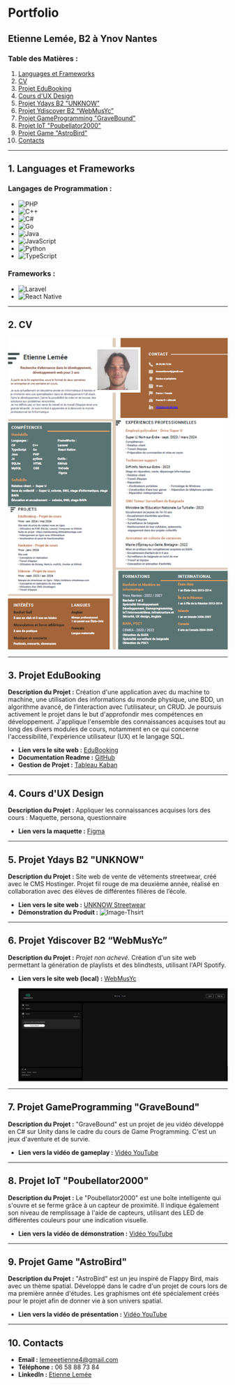 # Portfolio
## Etienne Lemée, B2 à Ynov Nantes

### Table des Matières :
1. [Languages et Frameworks](#1-languages-et-frameworks)
2. [CV](#2-cv)
3. [Projet EduBooking](#3-projet-edubooking)
4. [Cours d'UX Design](#4-cours-dux-design)
5. [Projet Ydays B2 "UNKNOW"](#5-projet-ydays-b2-unknow)
6. [Projet Ydiscover B2 “WebMusYc”](#6-projet-ydiscover-b2-webmusyc)
7. [Projet GameProgramming "GraveBound"](#7-projet-gameprogramming-gravebound)
8. [Projet IoT "Poubellator2000"](#8-projet-iot-poubellator2000)
9. [Projet Game "AstroBird"](#9-projet-game-astrobird)
10. [Contacts](#10-contacts)

---

## 1. Languages et Frameworks

### Langages de Programmation :
- ![PHP](https://img.shields.io/badge/PHP-%5E7.4-blue)
- ![C++](https://img.shields.io/badge/C++-14-red)
- ![C#](https://img.shields.io/badge/C%23-.NET_6-blue)
- ![Go](https://img.shields.io/badge/Go-1.17-blue)
- ![Java](https://img.shields.io/badge/Java-11-red)
- ![JavaScript](https://img.shields.io/badge/JavaScript-ES6-yellow)
- ![Python](https://img.shields.io/badge/Python-3.9.7-blue)
- ![TypeScript](https://img.shields.io/badge/TypeScript-4.4.3-blue)

### Frameworks :
- ![Laravel](https://img.shields.io/badge/Laravel-v8-red)
- ![React Native](https://img.shields.io/badge/React_Native-0.66.3-green)

---

## 2. CV

![photo-cv-alternance](photo-cv-alternance.png)

---

## 3. Projet EduBooking
**Description du Projet :** Création d'une application avec du machine to machine, une utilisation des informations du monde physique, une BDD, un algorithme avancé, de l’interaction avec l’utilisateur, un CRUD. Je poursuis activement le projet dans le but d'approfondir mes compétences en développement. J'applique l'ensemble des connaissances acquises tout au long des divers modules de cours, notamment en ce qui concerne l'accessibilité, l'expérience utilisateur (UX) et le langage SQL.

- **Lien vers le site web :** [EduBooking](https://edubooking.000webhostapp.com)
- **Documentation Readme :** [GitHub](https://github.com/EtienneLm/Projet-EduBooking-B2)
- **Gestion de Projet :** [Tableau Kaban](https://github.com/users/EtienneLm/projects/2)

---

## 4. Cours d'UX Design
**Description du Projet :** Appliquer les connaissances acquises lors des cours : Maquette, persona, questionnaire 
- **Lien vers la maquette :** [Figma](https://www.figma.com/design/CslSiGrZHYO7bjdchYZAUi/Ynov-UX-Projet-FreePrints?node-id=1-378&t=pl1rD0o81aj0NBFE-0)

---

## 5. Projet Ydays B2 "UNKNOW"
**Description du Projet :** Site web de vente de vêtements streetwear, créé avec le CMS Hostinger. Projet fil rouge de ma deuxième année, réalisé en collaboration avec des élèves de différentes filières de l’école.
- **Lien vers le site web :** [UNKNOW Streetwear](https://unknow-streetwear.com)
- **Démonstration du Produit :** ![Image-Thsirt](photo-thsirt.png)

---

## 6. Projet Ydiscover B2 “WebMusYc”
**Description du Projet :** *Projet non achevé*. Création d'un site web permettant la génération de playlists et des blindtests, utilisant l'API Spotify.
- **Lien vers le site web (local) :** [WebMusYc](http://127.0.0.1:5000/home)
  
  ![Image-Thsirt](screen-webmusyc.png)

---

## 7. Projet GameProgramming "GraveBound"
**Description du Projet :** "GraveBound" est un projet de jeu vidéo développé en C# sur Unity dans le cadre du cours de Game Programming. C'est un jeux d'aventure et de survie.
- **Lien vers la vidéo de gameplay :** [Vidéo YouTube](https://youtu.be/Pn65kcbow58?si=G3FcakucEF9RHi8t)

---

## 8. Projet IoT "Poubellator2000"

**Description du Projet :** Le "Poubellator2000" est une boîte intelligente qui s'ouvre et se ferme grâce à un capteur de proximité. Il indique également son niveau de remplissage à l'aide de capteurs, utilisant des LED de différentes couleurs pour une indication visuelle.

- **Lien vers la vidéo de démonstration :** [Vidéo YouTube](https://youtube.com/shorts/_9lEEj-H3SE?feature=share)

---

## 9. Projet Game "AstroBird"

**Description du Projet :** "AstroBird" est un jeu inspiré de Flappy Bird, mais avec un thème spatial. Développé dans le cadre d'un projet de cours lors de ma première année d'études. Les graphismes ont été spécialement créés pour le projet afin de donner vie à son univers spatial.

- **Lien vers la vidéo de présentation :** [Vidéo YouTube](https://youtu.be/gxBz-4nGVCc)

---

## 10. Contacts
- **Email :** lemeeetienne4@gmail.com
- **Téléphone :** 06 58 88 73 84
- **LinkedIn :** [Etienne Lemée](https://www.linkedin.com/in/etienne-lemee/)
